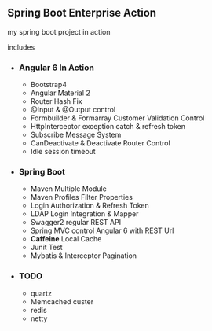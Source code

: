 ## Spring Boot Enterprise Action
my spring boot project in action

includes
* ### Angular 6 In Action
    * Bootstrap4
    * Angular Material 2
    * Router Hash Fix 
    * @Input & @Output control
    * Formbuilder & Formarray Customer Validation Control
    * HttpInterceptor exception catch & refresh token
    * Subscribe Message System
    * CanDeactivate & Deactivate Router Control
    * Idle session timeout 
    
* ### Spring Boot
    * Maven Multiple Module
    * Maven Profiles Filter Properties
    * Login Authorization & Refresh Token
    * LDAP Login Integration & Mapper
    * Swagger2 regular REST API
    * Spring MVC control Angular 6 with REST Url
    * **Caffeine** Local Cache
    * Junit Test
    * Mybatis & Interceptor Pagination

* ### TODO
    * quartz 
    * Memcached custer
    * redis
    * netty

